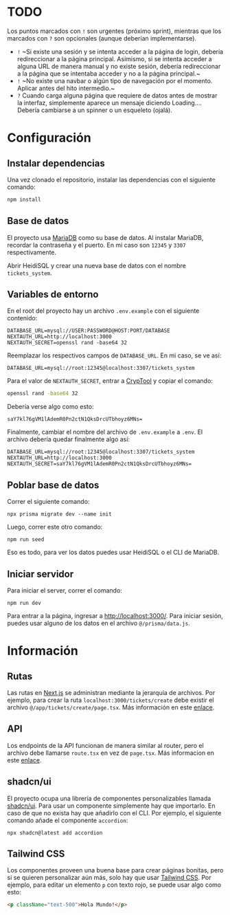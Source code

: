 # TODO

Los puntos marcados con `!` son urgentes (próximo sprint), mientras que los marcados con `?` son opcionales (aunque deberían implementarse).

- `!` ~Si existe una sesión y se intenta acceder a la página de login, debería redireccionar a la página principal. Asimismo, si se intenta acceder a alguna URL de manera manual y no existe sesión, debería redireccionar a la página que se intentaba acceder y no a la página principal.~
- `!` ~No existe una navbar o algún tipo de navegación por el momento. Aplicar antes del hito intermedio.~
- `?` Cuando carga alguna página que requiere de datos antes de mostrar la interfaz, simplemente aparece un mensaje diciendo Loading.... Debería cambiarse a un spinner o un esqueleto (ojalá).

# Configuración

## Instalar dependencias

Una vez clonado el repositorio, instalar las dependencias con el siguiente comando:

```bash
npm install
```

## Base de datos

El proyecto usa [MariaDB](https://mariadb.org/download/?t=mariadb&p=mariadb&r=11.5.2&os=windows&cpu=x86_64&pkg=msi&mirror=insacom) como su base de datos. Al instalar MariaDB, recordar la contraseña y el puerto. En mi caso son `12345` y `3307` respectivamente.

Abrir HeidiSQL y crear una nueva base de datos con el nombre `tickets_system`.

## Variables de entorno

En el root del proyecto hay un archivo `.env.example` con el siguiente contenido:

```env
DATABASE_URL=mysql://USER:PASSWORD@HOST:PORT/DATABASE
NEXTAUTH_URL=http://localhost:3000
NEXTAUTH_SECRET=openssl rand -base64 32
```

Reemplazar los respectivos campos de `DATABASE_URL`. En mi caso, se ve así:

```
DATABASE_URL=mysql://root:12345@localhost:3307/tickets_system
```

Para el valor de `NEXTAUTH_SECRET`, entrar a [CrypTool](https://www.cryptool.org/en/cto/openssl/) y copiar el comando:

```bash
openssl rand -base64 32
```

Debería verse algo como esto:

```
saY7kl76gVM1lAdemR0Pn2ctN1QksDrcUTbhoyz6MNs=
```

Finalmente, cambiar el nombre del archivo de `.env.example` a `.env`. El archivo debería quedar finalmente algo así:

```env
DATABASE_URL=mysql://root:12345@localhost:3307/tickets_system
NEXTAUTH_URL=http://localhost:3000
NEXTAUTH_SECRET=saY7kl76gVM1lAdemR0Pn2ctN1QksDrcUTbhoyz6MNs=
```

## Poblar base de datos

Correr el siguiente comando:

```
npx prisma migrate dev --name init
```

Luego, correr este otro comando:

```
npm run seed
```

Eso es todo, para ver los datos puedes usar HeidiSQL o el CLI de MariaDB.

## Iniciar servidor

Para iniciar el server, correr el comando:

```
npm run dev
```

Para entrar a la página, ingresar a [http://localhost:3000/](http://localhost:3000/). Para iniciar sesión, puedes usar alguno de los datos en el archivo `@/prisma/data.js`.

# Información

## Rutas

Las rutas en [Next.js](https://nextjs.org/docs) se administran mediante la jerarquía de archivos. Por ejemplo, para crear la ruta `localhost:3000/tickets/create` debe existir el archivo `@/app/tickets/create/page.tsx`. Más información en este [enlace](https://nextjs.org/docs/app/building-your-application/routing/defining-routes).

## API

Los endpoints de la API funcionan de manera similar al router, pero el archivo debe llamarse `route.tsx` en vez de `page.tsx`. Más informacion en este [enlace](https://nextjs.org/docs/app/building-your-application/routing/route-handlers).

## shadcn/ui

El proyecto ocupa una librería de componentes personalizables llamada [shadcn/ui](https://ui.shadcn.com/docs/components/accordion). Para usar un componente simplemente hay que importarlo. En caso de que no exista hay que añadirlo con el CLI. Por ejemplo, el siguiente comando añade el componente `accordion`:

```
npx shadcn@latest add accordion
```

## Tailwind CSS

Los componentes proveen una buena base para crear páginas bonitas, pero si se quieren personalizar aún más, solo hay que usar [Tailwind CSS](https://tailwindcss.com/docs/aspect-ratio). Por ejemplo, para editar un elemento `p` con texto rojo, se puede usar algo como esto:

```html
<p className="text-500">Hola Mundo!</p>
```
